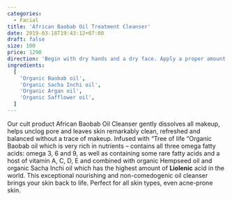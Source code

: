 ```yaml
---
categories:
  - Facial
title: 'African Baobab Oil Treatment Cleanser'
date: 2019-03-18T19:43:12+07:00
draft: false
size: 100
price: 1290
direction: 'Begin with dry hands and a dry face. Apply a proper amount of the oil into the palm of your hand and gently massage onto face. Add a little water onto your face. The oil will emulsify into a low foaming milk. Rinse off with warm water.'
ingredients:
  [
    'Organic Baobab oil',
    'Organic Sacha Inchi oil',
    'Organic Argan oil',
    'Organic Safflower oil',
  ]
---
```


Our cult product African Baobab Oil Cleanser gently dissolves all makeup, helps unclog pore and leaves skin remarkably clean, refreshed and balanced without a trace of makeup. Infused with “Tree of life “Organic Baobab oil which is very rich in nutrients – contains all three omega fatty acids: omega 3, 6 and 9, as well as containing some rare fatty acids and a host of vitamin A, C, D, E and combined with organic Hempseed oil and organic Sacha Inchi oil which has the highest amount of **Liolenic** acid in the world. This exceptional nourishing and non-comedogenic oil cleanser brings your skin back to life. Perfect for all skin types, even acne-prone skin.
